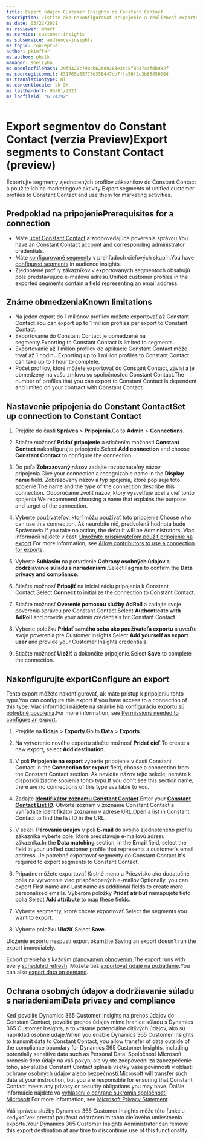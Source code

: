 ```yaml
---
title: Export údajov Customer Insights do Constant Contact
description: Zistite ako nakonfigurovať pripojenie a realizovať exportovanie do Constant Contact.
ms.date: 03/22/2021
ms.reviewer: mhart
ms.service: customer-insights
ms.subservice: audience-insights
ms.topic: conceptual
author: pkieffer
ms.author: philk
manager: shellyha
ms.openlocfilehash: 29f4320c798db62609283e3c48f0b47a4f0b982f
ms.sourcegitcommit: 831765a55775d358447cb7ffa56f2c3b85459084
ms.translationtype: HT
ms.contentlocale: sk-SK
ms.lasthandoff: 06/01/2021
ms.locfileid: "6124292"
---
```

# <a name="export-segments-to-constant-contact-preview"></a><span data-ttu-id="a8d60-103">Export segmentov do Constant Contact (verzia Preview)</span><span class="sxs-lookup"><span data-stu-id="a8d60-103">Export segments to Constant Contact (preview)</span></span>

<span data-ttu-id="a8d60-104">Exportujte segmenty zjednotených profilov zákazníkov do Constant Contact a použite ich na marketingové aktivity.</span><span class="sxs-lookup"><span data-stu-id="a8d60-104">Export segments of unified customer profiles to Constant Contact and use them for marketing activities.</span></span> 

## <a name="prerequisites-for-a-connection"></a><span data-ttu-id="a8d60-105">Predpoklad na pripojenie</span><span class="sxs-lookup"><span data-stu-id="a8d60-105">Prerequisites for a connection</span></span>

-   <span data-ttu-id="a8d60-106">Máte [účet Constant Contact](https://www.constantcontact.com/account-home) a zodpovedajúce poverenia správcu.</span><span class="sxs-lookup"><span data-stu-id="a8d60-106">You have an [Constant Contact account](https://www.constantcontact.com/account-home) and corresponding administrator credentials.</span></span>
-   <span data-ttu-id="a8d60-107">Máte [konfigurované segmenty](segments.md) v prehľadoch cieľových skupín.</span><span class="sxs-lookup"><span data-stu-id="a8d60-107">You have [configured segments](segments.md) in audience insights.</span></span>
-   <span data-ttu-id="a8d60-108">Zjednotené profily zákazníkov v exportovaných segmentoch obsahujú pole predstavujúce e-mailovú adresu.</span><span class="sxs-lookup"><span data-stu-id="a8d60-108">Unified customer profiles in the exported segments contain a field representing an email address.</span></span>

## <a name="known-limitations"></a><span data-ttu-id="a8d60-109">Známe obmedzenia</span><span class="sxs-lookup"><span data-stu-id="a8d60-109">Known limitations</span></span>

- <span data-ttu-id="a8d60-110">Na jeden export do 1 miliónov profilov môžete exportovať až Constant Contact.</span><span class="sxs-lookup"><span data-stu-id="a8d60-110">You can export up to 1 million profiles per export to Constant Contact.</span></span>
- <span data-ttu-id="a8d60-111">Exportovanie do Constant Contact je obmedzené na segmenty.</span><span class="sxs-lookup"><span data-stu-id="a8d60-111">Exporting to Constant Contact is limited to segments.</span></span>
- <span data-ttu-id="a8d60-112">Exportovanie až 1 milión profilov do aplikácie Constant Contact môže trvať až 1 hodinu.</span><span class="sxs-lookup"><span data-stu-id="a8d60-112">Exporting up to 1 million profiles to Constant Contact can take up to 1 hour to complete.</span></span> 
- <span data-ttu-id="a8d60-113">Počet profilov, ktoré môžete exportovať do Constant Contact, závisí a je obmedzený na vašu zmluvu so spoločnosťou Constant Contact.</span><span class="sxs-lookup"><span data-stu-id="a8d60-113">The number of profiles that you can export to Constant Contact is dependent and limited on your contract with Constant Contact.</span></span>

## <a name="set-up-connection-to-constant-contact"></a><span data-ttu-id="a8d60-114">Nastavenie pripojenia do Constant Contact</span><span class="sxs-lookup"><span data-stu-id="a8d60-114">Set up connection to Constant Contact</span></span>

1. <span data-ttu-id="a8d60-115">Prejdite do časti **Správca** > **Pripojenia**.</span><span class="sxs-lookup"><span data-stu-id="a8d60-115">Go to **Admin** > **Connections**.</span></span>

1. <span data-ttu-id="a8d60-116">Stlačte možnosť **Pridať pripojenie** a stlačením možnosti **Constant Contact** nakonfigurujte pripojenie.</span><span class="sxs-lookup"><span data-stu-id="a8d60-116">Select **Add connection** and choose **Constant Contact** to configure the connection.</span></span>

1. <span data-ttu-id="a8d60-117">Do poľa **Zobrazovaný názov** zadajte rozpoznateľný názov pripojenia.</span><span class="sxs-lookup"><span data-stu-id="a8d60-117">Give your connection a recognizable name in the **Display name** field.</span></span> <span data-ttu-id="a8d60-118">Zobrazovaný názov a typ spojenia, ktoré popisuje toto spojenie.</span><span class="sxs-lookup"><span data-stu-id="a8d60-118">The name and the type of the connection describe this connection.</span></span> <span data-ttu-id="a8d60-119">Odporúčame zvoliť názov, ktorý vysvetľuje účel a cieľ tohto spojenia.</span><span class="sxs-lookup"><span data-stu-id="a8d60-119">We recommend choosing a name that explains the purpose and target of the connection.</span></span>

1. <span data-ttu-id="a8d60-120">Vyberte používateľov, ktorí môžu používať toto pripojenie.</span><span class="sxs-lookup"><span data-stu-id="a8d60-120">Choose who can use this connection.</span></span> <span data-ttu-id="a8d60-121">Ak neurobíte nič, predvolená hodnota bude Správcovia.</span><span class="sxs-lookup"><span data-stu-id="a8d60-121">If you take no action, the default will be Administrators.</span></span> <span data-ttu-id="a8d60-122">Viac informácií nájdete v časti [Umožnite prispievateľom použiť pripojenie na export](connections.md#allow-contributors-to-use-a-connection-for-exports).</span><span class="sxs-lookup"><span data-stu-id="a8d60-122">For more information, see [Allow contributors to use a connection for exports](connections.md#allow-contributors-to-use-a-connection-for-exports).</span></span>

1. <span data-ttu-id="a8d60-123">Vyberte **Súhlasím** na potvrdenie **Ochrany osobných údajov a dodržiavanie súladu s nariadeniami**.</span><span class="sxs-lookup"><span data-stu-id="a8d60-123">Select **I agree** to confirm the **Data privacy and compliance**.</span></span>

1. <span data-ttu-id="a8d60-124">Stlačte možnosť **Pripojiť** na inicializáciu pripojenia k Constant Contact.</span><span class="sxs-lookup"><span data-stu-id="a8d60-124">Select **Connect** to initialize the connection to Constant Contact.</span></span>

1. <span data-ttu-id="a8d60-125">Stlačte možnosť **Overenie pomocou služby AdRoll** a zadajte svoje poverenia správcu pre Constant Contact.</span><span class="sxs-lookup"><span data-stu-id="a8d60-125">Select **Authenticate with AdRoll** and provide your admin credentials for Constant Contact.</span></span> 

1. <span data-ttu-id="a8d60-126">Vyberte položku **Pridať samého seba ako používateľa exportu** a uveďte svoje poverenia pre Customer Insights.</span><span class="sxs-lookup"><span data-stu-id="a8d60-126">Select **Add yourself as export user** and provide your Customer Insights credentials.</span></span>

1. <span data-ttu-id="a8d60-127">Stlačte možnosť **Uložiť** a dokončite pripojenie.</span><span class="sxs-lookup"><span data-stu-id="a8d60-127">Select **Save** to complete the connection.</span></span>

## <a name="configure-an-export"></a><span data-ttu-id="a8d60-128">Nakonfigurujte export</span><span class="sxs-lookup"><span data-stu-id="a8d60-128">Configure an export</span></span>

<span data-ttu-id="a8d60-129">Tento export môžete nakonfigurovať, ak máte prístup k pripojeniu tohto typu.</span><span class="sxs-lookup"><span data-stu-id="a8d60-129">You can configure this export if you have access to a connection of this type.</span></span> <span data-ttu-id="a8d60-130">Viac informácií nájdete na stránke [Na konfiguráciu exportu sú potrebné povolenia](export-destinations.md#set-up-a-new-export).</span><span class="sxs-lookup"><span data-stu-id="a8d60-130">For more information, see [Permissions needed to configure an export](export-destinations.md#set-up-a-new-export).</span></span>

1. <span data-ttu-id="a8d60-131">Prejdite na **Údaje** > **Exporty**.</span><span class="sxs-lookup"><span data-stu-id="a8d60-131">Go to **Data** > **Exports**.</span></span>

1. <span data-ttu-id="a8d60-132">Na vytvorenie nového exportu stlačte možnosť **Pridať cieľ**.</span><span class="sxs-lookup"><span data-stu-id="a8d60-132">To create a new export, select **Add destination**.</span></span>

1. <span data-ttu-id="a8d60-133">V poli **Pripojenie na export** vyberte pripojenie v časti Constant Contact.</span><span class="sxs-lookup"><span data-stu-id="a8d60-133">In the **Connection for export** field, choose a connection from the Constant Contact section.</span></span> <span data-ttu-id="a8d60-134">Ak nevidíte názov tejto sekcie, nemáte k dispozícii žiadne spojenia tohto typu.</span><span class="sxs-lookup"><span data-stu-id="a8d60-134">If you don't see this section name, there are no connections of this type available to you.</span></span>

1. <span data-ttu-id="a8d60-135">Zadajte [**Identifikátor zoznamu Constant Contact**](https://app.constantcontact.com/pages/contacts/ui#lists).</span><span class="sxs-lookup"><span data-stu-id="a8d60-135">Enter your [**Constant Contact List ID**](https://app.constantcontact.com/pages/contacts/ui#lists).</span></span> <span data-ttu-id="a8d60-136">Otvorte zoznam v zozname Constant Contact a vyhľadajte identifikátor zoznamu v adrese URL.</span><span class="sxs-lookup"><span data-stu-id="a8d60-136">Open a list in Constant Contact to find the list ID in the URL.</span></span>

1. <span data-ttu-id="a8d60-137">V sekcii **Párovanie údajov** v poli **E-mail** do svojho zjednoteného profilu zákazníka vyberte pole, ktoré predstavuje e-mailovú adresu zákazníka.</span><span class="sxs-lookup"><span data-stu-id="a8d60-137">In the **Data matching** section, in the **Email** field, select the field in your unified customer profile that represents a customer's email address.</span></span> <span data-ttu-id="a8d60-138">Je potrebné exportovať segmenty do Constant Contact.</span><span class="sxs-lookup"><span data-stu-id="a8d60-138">It's required to export segments to Constant Contact.</span></span>

1. <span data-ttu-id="a8d60-139">Prípadne môžete exportovať Krstné meno a Priezvisko ako dodatočné polia na vytvorenie viac prispôsobených e-mailov.</span><span class="sxs-lookup"><span data-stu-id="a8d60-139">Optionally, you can export First name and Last name as additional fields to create more personalized emails.</span></span> <span data-ttu-id="a8d60-140">Výberom položky **Pridať atribút** namapujete tieto polia.</span><span class="sxs-lookup"><span data-stu-id="a8d60-140">Select **Add attribute** to map these fields.</span></span>

1. <span data-ttu-id="a8d60-141">Vyberte segmenty, ktoré chcete exportovať.</span><span class="sxs-lookup"><span data-stu-id="a8d60-141">Select the segments you want to export.</span></span>

1. <span data-ttu-id="a8d60-142">Vyberte položku **Uložiť**.</span><span class="sxs-lookup"><span data-stu-id="a8d60-142">Select **Save**.</span></span>

<span data-ttu-id="a8d60-143">Uloženie exportu nespustí export okamžite.</span><span class="sxs-lookup"><span data-stu-id="a8d60-143">Saving an export doesn't run the export immediately.</span></span>

<span data-ttu-id="a8d60-144">Export prebieha s každým [plánovaným obnovením](system.md#schedule-tab).</span><span class="sxs-lookup"><span data-stu-id="a8d60-144">The export runs with every [scheduled refresh](system.md#schedule-tab).</span></span> <span data-ttu-id="a8d60-145">Môžete tiež [exportovať údaje na požiadanie](export-destinations.md#run-exports-on-demand).</span><span class="sxs-lookup"><span data-stu-id="a8d60-145">You can also [export data on demand](export-destinations.md#run-exports-on-demand).</span></span> 


## <a name="data-privacy-and-compliance"></a><span data-ttu-id="a8d60-146">Ochrana osobných údajov a dodržiavanie súladu s nariadeniami</span><span class="sxs-lookup"><span data-stu-id="a8d60-146">Data privacy and compliance</span></span>

<span data-ttu-id="a8d60-147">Keď povolíte Dynamics 365 Customer Insights na prenos údajov do Constant Contact, povolíte prenos údajov mimo hranice súladu s Dynamics 365 Customer Insights, a to vrátane potenciálne citlivých údajov, ako sú napríklad osobné údaje.</span><span class="sxs-lookup"><span data-stu-id="a8d60-147">When you enable Dynamics 365 Customer Insights to transmit data to Constant Contact, you allow transfer of data outside of the compliance boundary for Dynamics 365 Customer Insights, including potentially sensitive data such as Personal Data.</span></span> <span data-ttu-id="a8d60-148">Spoločnosť Microsoft prenesie tieto údaje na váš pokyn, ale vy ste zodpovední za zabezpečenie toho, aby služba Constant Contact spĺňala všetky vaše povinnosti v oblasti ochrany osobných údajov alebo bezpečnosti.</span><span class="sxs-lookup"><span data-stu-id="a8d60-148">Microsoft will transfer such data at your instruction, but you are responsible for ensuring that Constant Contact meets any privacy or security obligations you may have.</span></span> <span data-ttu-id="a8d60-149">Ďalšie informácie nájdete vo [vyhlásení o ochrane súkromia spoločnosti Microsoft](https://go.microsoft.com/fwlink/?linkid=396732).</span><span class="sxs-lookup"><span data-stu-id="a8d60-149">For more information, see [Microsoft Privacy Statement](https://go.microsoft.com/fwlink/?linkid=396732).</span></span>

<span data-ttu-id="a8d60-150">Váš správca služby Dynamics 365 Customer Insights môže túto funkciu kedykoľvek prestať používať odstránením tohto cieľového umiestnenia exportu.</span><span class="sxs-lookup"><span data-stu-id="a8d60-150">Your Dynamics 365 Customer Insights Administrator can remove this export destination at any time to discontinue use of this functionality.</span></span>
